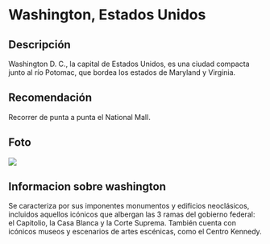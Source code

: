 # Washington, Estados Unidos

## Descripción
Washington D. C., la capital de Estados Unidos, es una ciudad compacta junto al río Potomac, que bordea los estados de Maryland y Virginia.

## Recomendación
Recorrer de punta a punta el National Mall.

## Foto
![](https://content.r9cdn.net/rimg/dimg/88/8a/83fa3c42-city-2279-159a8396afc.jpg?width=1366&height=768&xhint=1943&yhint=1452&crop=true)

## Informacion sobre washington
Se caracteriza por sus imponentes monumentos y edificios neoclásicos, incluidos aquellos icónicos que albergan las 3 ramas del gobierno federal: el Capitolio, la Casa Blanca y la Corte Suprema. También cuenta con icónicos museos y escenarios de artes escénicas, como el Centro Kennedy.
